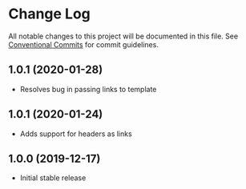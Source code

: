 # Change Log

All notable changes to this project will be documented in this file.
See [Conventional Commits](https://conventionalcommits.org) for commit guidelines.

## 1.0.1 (2020-01-28)

* Resolves bug in passing links to template

## 1.0.1 (2020-01-24)

* Adds support for headers as links

## 1.0.0 (2019-12-17)

* Initial stable release
